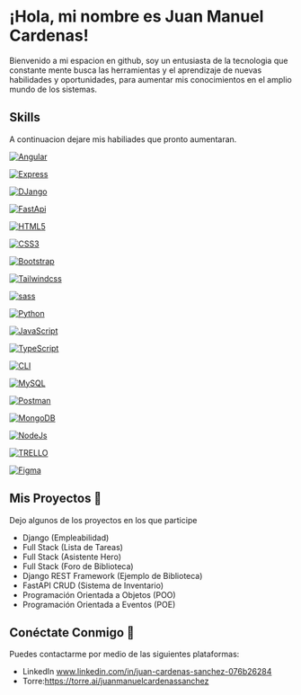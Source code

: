 # ¡Hola, mi nombre es Juan Manuel Cardenas!

Bienvenido a mi espacion en github, soy un entusiasta de la tecnologia que constante mente busca las herramientas y el aprendizaje de nuevas habilidades y oportunidades, para aumentar mis conocimientos en el amplio mundo de los sistemas.

## Skills
A continuacion dejare mis habiliades que pronto aumentaran.

[![Angular](https://img.shields.io/badge/Angular-black?style=for-the-badge&logo=Angular)](https://github.com/JMCardenass/Porfolio_JMCS)


[![Express](https://img.shields.io/badge/Express-black?style=for-the-badge&logo=Express)](https://github.com/JMCardenass/Porfolio_JMCS)


[![DJango](https://img.shields.io/badge/DJango-black?style=for-the-badge&logo=DJango)](https://github.com/JMCardenass/Porfolio_JMCS)


[![FastApi](https://img.shields.io/badge/FastApi-black?style=for-the-badge&logo=FastApi)](https://github.com/JMCardenass/Porfolio_JMCS)


[![HTML5](https://img.shields.io/badge/HTML5-black?style=for-the-badge&logo=HTML5)](https://github.com/JMCardenass/Porfolio_JMCS)

[![CSS3](https://img.shields.io/badge/CSS3-black?style=for-the-badge&logo=CSS3)](https://github.com/JMCardenass/Porfolio_JMCS)

[![Bootstrap](https://img.shields.io/badge/Bootstrap-black?style=for-the-badge&logo=Bootstrap)](https://github.com/JMCardenass/Porfolio_JMCS)

[![Tailwindcss](https://img.shields.io/badge/Tailwind-black?style=for-the-badge&logo=Tailwindcss)](https://github.com/JMCardenass/Porfolio_JMCS)

[![sass](https://img.shields.io/badge/sass-black?style=for-the-badge&logo=sass)](https://github.com/JMCardenass/Porfolio_JMCS)

 [![Python](https://img.shields.io/badge/python-black?style=for-the-badge&logo=python)](https://github.com/JMCardenass/Porfolio_JMCS)

[![JavaScript](https://img.shields.io/badge/JavaScript-black?style=for-the-badge&logo=JavaScript)](https://github.com/JMCardenass/Porfolio_JMCS)

[![TypeScript](https://img.shields.io/badge/TypeScript-black?style=for-the-badge&logo=TypeScript)](https://github.com/JMCardenass/Porfolio_JMCS)

[![CLI](https://img.shields.io/badge/CLI-black?style=for-the-badge&logo=CLI)](https://github.com/JMCardenass/Porfolio_JMCS)

[![MySQL](https://img.shields.io/badge/MySQL-black?style=for-the-badge&logo=MySQL)](https://github.com/JMCardenass/Porfolio_JMCS)

[![Postman](https://img.shields.io/badge/Postman-black?style=for-the-badge&logo=Postman)](https://github.com/JMCardenass/Porfolio_JMCS)

[![MongoDB](https://img.shields.io/badge/MongoDB-black?style=for-the-badge&logo=MongoDB)](https://github.com/JMCardenass/Porfolio_JMCS)

[![NodeJs](https://img.shields.io/badge/NodeJs-black?style=for-the-badge&logo=Node.Js)](https://github.com/JMCardenass/Porfolio_JMCS)

[![TRELLO](https://img.shields.io/badge/TRELLO-black?style=for-the-badge&logo=TRELLO)](https://github.com/JMCardenass/Porfolio_JMCS)

[![Figma](https://img.shields.io/badge/Figma-black?style=for-the-badge&logo=Figma)](https://github.com/JMCardenass/Porfolio_JMCS)



## Mis Proyectos 💾
Dejo algunos de los proyectos en los que participe 

-  Django (Empleabilidad)
-  Full Stack (Lista de Tareas)
-  Full Stack (Asistente Hero)
-  Full Stack (Foro de Biblioteca)
-  Django REST Framework (Ejemplo de Biblioteca)
-  FastAPI CRUD (Sistema de Inventario)
-  Programación Orientada a Objetos (POO)
-  Programación Orientada a Eventos (POE)

## Conéctate Conmigo 📱
Puedes contactarme por medio de las siguientes plataformas:

- LinkedIn www.linkedin.com/in/juan-cardenas-sanchez-076b26284
- Torre:https://torre.ai/juanmanuelcardenassanchez
